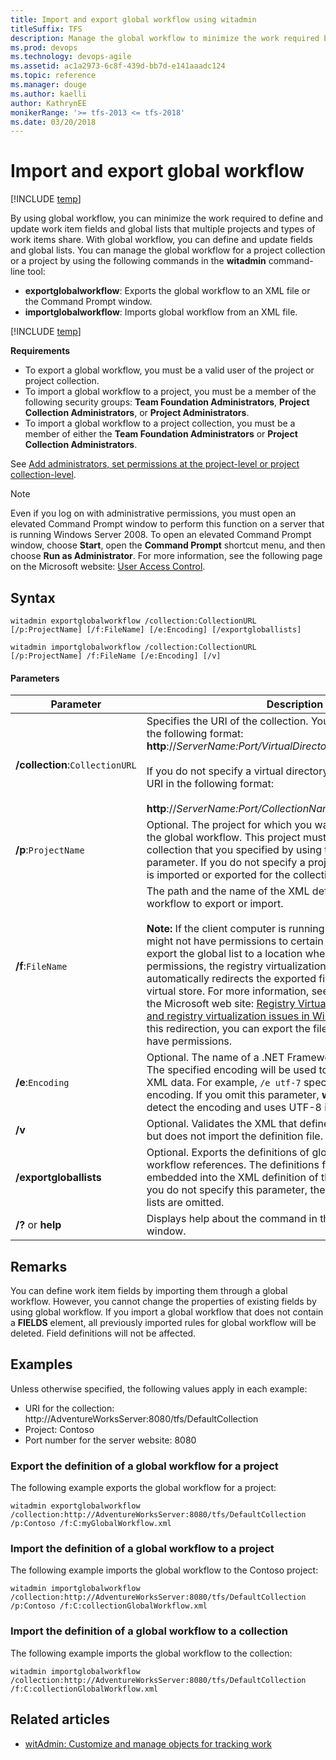 ```yaml
---
title: Import and export global workflow using witadmin
titleSuffix: TFS  
description: Manage the global workflow to minimize the work required by defining and updating the work item fields and global lists that multiple projects and types of work items share - Team Foundation Server (TFS)
ms.prod: devops
ms.technology: devops-agile
ms.assetid: ac1a2973-6c8f-439d-bb7d-e141aaadc124
ms.topic: reference
ms.manager: douge
ms.author: kaelliauthor: KathrynEE
monikerRange: '>= tfs-2013 <= tfs-2018'
ms.date: 03/20/2018
---
```


# Import and export global workflow

[!INCLUDE [temp](../../../_shared/customization-witadmin-plus-version-header.md)]

By using global workflow, you can minimize the work required to define and update work item fields and global lists that multiple projects and types of work items share. With global workflow, you can define and update fields and global lists. You can manage the global workflow for a project collection or a project by using the following commands in the **witadmin** command-line tool:  
  
-   **exportglobalworkflow**:  Exports the global workflow to an XML file or the Command Prompt window.   
-   **importglobalworkflow**:  Imports global workflow from an XML file.  
  
[!INCLUDE [temp](../../../_shared/witadmin-run-tool.md)]  

  
 **Requirements**  
  
-   To export a global workflow, you must be a valid user of the project or project collection.    
-   To import a global workflow to a project, you must be a member of the following security groups: **Team Foundation Administrators**, **Project Collection Administrators**, or **Project Administrators**.    
-   To import a global workflow to a project collection, you must be a member of either the **Team Foundation Administrators** or **Project Collection Administrators**.  
  
See [Add administrators, set permissions at the project-level or project collection-level](../../../../security/set-project-collection-level-permissions.md).  
  
> [!NOTE]    
>Even if you log on with administrative permissions, you must open an elevated Command Prompt window to perform this function on a server that is running Windows Server 2008. To open an elevated Command Prompt window, choose **Start**, open the **Command Prompt** shortcut menu, and then choose **Run as Administrator**. For more information, see the following page on the Microsoft website: [User Access Control](http://go.microsoft.com/fwlink/?LinkId=111235).  
  
## Syntax  
  
```  
witadmin exportglobalworkflow /collection:CollectionURL [/p:ProjectName] [/f:FileName] [/e:Encoding] [/exportgloballists]   
 
witadmin importglobalworkflow /collection:CollectionURL [/p:ProjectName] /f:FileName [/e:Encoding] [/v]  
```  
  
#### Parameters  
  
|**Parameter**|**Description**|  
|-------------------|---------------------|  
|**/collection**:`CollectionURL`|Specifies the URI of the collection. You must specify the URI in the following format: **http**://*ServerName:Port/VirtualDirectoryName/CollectionName*<br /><br /> If you do not specify a virtual directory, you must specify the URI in the following format:<br /><br /> **http**://*ServerName:Port/CollectionName*.|  
|**/p**:`ProjectName`|Optional. The project for which you want to export or import the global workflow. This project must be defined in the collection that you specified by using the /collection parameter. If you do not specify a project, the global workflow is imported or exported for the collection.|  
|**/f**:`FileName`|The path and the name of the XML definition file for global workflow to export or import.<br /><br /> **Note:**  If the client computer is running Windows Vista, you might not have permissions to certain folders. If you try to export the global list to a location where you do not have permissions, the registry virtualization technology automatically redirects the exported file and saves it to the virtual store. For more information, see the following pages on the Microsoft web site: [Registry Virtualization](http://go.microsoft.com/fwlink/?LinkId=92325) and [Common file and registry virtualization issues in Windows Vista](http://go.microsoft.com/fwlink/?LinkId=92323). To avoid this redirection, you can export the file to a location where you have permissions.|  
|**/e**:`Encoding`|Optional. The name of a .NET Framework 2.0 encoding format. The specified encoding will be used to export or import the XML data. For example, `/e utf-7` specifies Unicode (UTF-7) encoding. If you omit this parameter, **witadmin** attempts to detect the encoding and uses UTF-8 if detection fails.|  
|**/v**|Optional. Validates the XML that defines the global workflow but does not import the definition file.|  
|**/exportgloballists**|Optional. Exports the definitions of global lists that the global workflow references. The definitions for global lists will be embedded into the XML definition of the global workflow. If you do not specify this parameter, the definitions for global lists are omitted.|  
|**/?** or **help**|Displays help about the command in the Command Prompt window.|  
  
## Remarks  
 You can define work item fields by importing them through a global workflow. However, you cannot change the properties of existing fields by using global workflow. If you import a global workflow that does not contain a **FIELDS** element, all previously imported rules for global workflow will be deleted. Field definitions will not be affected.  
  
## Examples  
 Unless otherwise specified, the following values apply in each example:  
  
-   URI for the collection: http://AdventureWorksServer:8080/tfs/DefaultCollection    
-   Project: Contoso    
-   Port number for the server website: 8080  
  
### Export the definition of a global workflow for a project  
 The following example exports the global workflow for a project:  
  
```  
witadmin exportglobalworkflow /collection:http://AdventureWorksServer:8080/tfs/DefaultCollection /p:Contoso /f:C:myGlobalWorkflow.xml  
```  
  
### Import the definition of a global workflow to a project  
 The following example imports the global workflow to the Contoso project:  
  
```  
witadmin importglobalworkflow /collection:http://AdventureWorksServer:8080/tfs/DefaultCollection /p:Contoso /f:C:collectionGlobalWorkflow.xml   
```  
  
### Import the definition of a global workflow to a collection  
 The following example imports the global workflow to the collection:  
  
```  
witadmin importglobalworkflow /collection:http://AdventureWorksServer:8080/tfs/DefaultCollection /f:C:collectionGlobalWorkflow.xml   
```  
  
## Related articles 
- [witAdmin: Customize and manage objects for tracking work](witadmin-customize-and-manage-objects-for-tracking-work.md)
